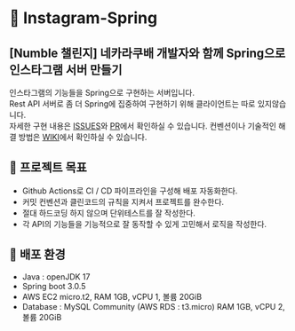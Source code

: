 # 📌 Instagram-Spring
## [Numble 챌린지] 네카라쿠배 개발자와 함께 Spring으로 인스타그램 서버 만들기
인스타그램의 기능들을 Spring으로 구현하는 서버입니다.  
Rest API 서버로 좀 더 Spring에 집중하여 구현하기 위해 클라이언트는 따로 있지않습니다.  
자세한 구현 내용은 [ISSUES](https://github.com/Kwoojong/Instagram-Spring/issues)와 [PR](https://github.com/Kwoojong/Instagram-Spring/pulls)에서 확인하실 수 있습니다. 컨벤션이나 기술적인 해결 방법은 [WIKI](https://github.com/Kwoojong/Instagram-Spring/wiki)에서 확인하실 수 있습니다.

## 📖 프로젝트 목표
- Github Actions로 CI / CD 파이프라인을 구성해 배포 자동화한다.
- 커밋 컨벤션과 클린코드의 규칙을 지켜서 프로젝트를 완수한다.
- 절대 하드코딩 하지 않으며 단위테스트를 잘 작성한다.
- 각 API의 기능들을 기능적으로 잘 동작할 수 있게 고민해서 로직을 작성한다.

## 📖 배포 환경
- Java : openJDK 17
- Spring boot 3.0.5
- AWS EC2 micro.t2, RAM 1GB, vCPU 1, 볼륨 20GiB
- Database : MySQL Community (AWS RDS : t3.micro) RAM 1GB, vCPU 2, 볼륨 20GiB